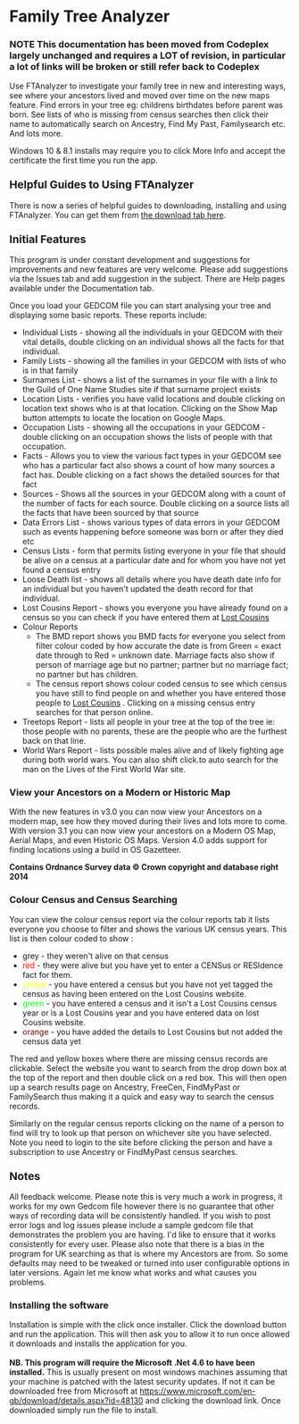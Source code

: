 <div class="wikidoc">
<h1>Family Tree Analyzer</h1>
 <h3>NOTE This documentation has been moved from Codeplex largely unchanged and requires a LOT of revision, in particular a lot of links will be broken or still refer back to Codeplex</h3>
<p>Use FTAnalyzer to investigate your family tree in new and interesting ways, see where your ancestors lived and moved over time on the new maps feature. Find errors in your tree eg: childrens birthdates before parent was born. See lists of who is missing
 from census searches then click their name to automatically search on Ancestry, Find My Past, Familysearch etc. And lots more.</p>
<p>Windows 10 &amp; 8.1 installs may require you to click More Info and accept the certificate the first time you run the app.</p>
<h3><span style="font-size:1.17em">Helpful Guides to Using FTAnalyzer</span></h3>
<p>There is now a series of helpful guides to downloading, installing and using FTAnalyzer. You can get them from
<a title="FTAnalyzer Guides" href="https://ftanalyzer.codeplex.com/releases/view/122486" target="_blank">
the download tab here</a>.</p>
<h3><span style="font-size:1.17em">Initial Features</span></h3>
<p>This program is under constant development and suggestions for improvements and new features are very welcome. Please add suggestions via the Issues tab and add suggestion in the subject. There are Help pages available under the Documentation tab.</p>
<p>Once you load your GEDCOM file you can start analysing your tree and displaying some basic reports. These reports include:</p>
<ul>
<li>Individual Lists - showing all the individuals in your GEDCOM with their vital details, double clicking on an individual shows all the facts for that individual.
</li><li>Family Lists - showing all the families in your GEDCOM with lists of who is in that family
</li><li>Surnames List - shows a list of the surnames in your file with a link to the Guild of One Name Studies site if that surname project exists
</li><li>Location Lists - verifies you have valid locations and double clicking on location text shows who is at that location. Clicking on the Show Map button attempts to locate the location on Google Maps.
</li><li>Occupation Lists - showing all the occupations in your GEDCOM - double clicking on an occupation shows the lists of people with that occupation.
</li><li>Facts - Allows you to view the various fact types in your GEDCOM see who has a particular fact also shows a count of how many sources a fact has. Double clicking on a fact shows the detailed sources for that fact
</li><li>Sources - Shows all the sources in your GEDCOM along with a count of the number of facts for each source. Double clicking on a source lists all the facts that have been sourced by that source
</li><li>Data Errors List - shows various types of data errors in your GEDCOM such as events happening before someone was born or after they died etc
</li><li>Census Lists - form that permits listing everyone in your file that should be alive on a census at a particular date and for whom you have not yet found a census entry
</li><li>Loose Death list - shows all details where you have death date info for an individual but you haven't updated the death record for that individual.
</li><li>Lost Cousins Report - shows you everyone you have already found on a census so you can check if you have entered them at&nbsp;<a title="Lost Cousins" href="http://www.lostcousins.com/" target="_blank">Lost Cousins</a>&nbsp;
</li><li>Colour Reports&nbsp;
<ul>
<li>The BMD report shows you BMD facts for everyone you select from filter colour coded by how accurate the date is from Green = exact date through to Red = unknown date. Marriage facts also show if person of marriage age but no partner; partner but no marriage
 fact; no partner but has children. </li><li>The census report shows colour coded census to see which census you have still to find people on and whether you have entered those people to
<a title="Lost Cousins" href="http://www.lostcousins.com" target="_blank">Lost Cousins</a>&nbsp;. Clicking on a missing census entry searches for that person online.
</li></ul>
</li><li>Treetops Report - lists all people in your tree at the top of the tree ie: those people with no parents, these are the people who are the furthest back on that line.
</li><li>World Wars&nbsp;Report - lists possible males alive and of likely fighting age during both world wars. You can also shift click.to auto search for the man on the&nbsp;Lives of the First World War site.&nbsp;
</li></ul>
<h3>View your Ancestors on a Modern or Historic Map</h3>
<p>With the new features in v3.0 you can now view your Ancestors on a modern map, see how they moved during their lives and lots more to come. With version 3.1 you can now view your ancestors on a Modern OS Map, Aerial Maps, and even Historic OS Maps. Version
 4.0 adds support for finding locations using a build in OS Gazetteer.&nbsp;</p>
<p><strong>Contains Ordnance Survey data &copy; Crown copyright and database right 2014</strong></p>
<h3>Colour Census and Census Searching</h3>
<p>You can view the colour census report via the colour reports tab it lists everyone you choose to filter and shows the various UK census years. This list is then colour coded to show :</p>
<ul>
<li>grey - they weren't alive on that census </li><li><span style="color:#ff0000">red</span> - they were alive but you have yet to enter a CENSus or RESIdence fact for them.
</li><li><span style="color:#ffff00">yellow</span> - you have entered a census but you have not yet tagged the census as having been entered on the Lost Cousins website.
</li><li><span style="color:#00ff00">green</span> - you have entered a census and it isn't a Lost Cousins census year or is a Lost Cousins year and you have entered data on lost Cousins website.
</li><li><span style="color:#800000">orange</span> - you have added the details to Lost Cousins but not added the census data yet
</li></ul>
<p>The red and yellow boxes where there are missing census records are clickable. Select the website you want to search from the drop down box at the top of the report and then double click on a red box. This will then open up a search results page on Ancestry,
 FreeCen, FindMyPast or FamilySearch thus making it a quick and easy way to search the census records.</p>
<p>Similarly on the regular census reports clicking on the name of a person to find will try to look up that person on whichever site you have selected. Note you need to login to the site before clicking the person and have a subscription to use Ancestry or
 FindMyPast census searches.</p>
<h3><span style="font-size:1.17em">Notes</span></h3>
<p>All feedback welcome. Please note this is very much a work in progress, it works for my own Gedcom file however there is no guarantee that other ways of recording data will be consistently handled. If you wish to post error logs and log issues please include
 a sample gedcom file that demonstrates the problem you are having. I'd like to ensure that it works consistently for every user. Please also note that there is a bias in the program for UK searching as that is where my Ancestors are from. So some defaults
 may need to be tweaked or turned into user configurable options in later versions. Again let me know what works and what causes you problems.</p>
<h3>Installing the software</h3>
<p>Installation is simple with the click once installer. Click the download button and run the application. This will then ask you to allow it to run once allowed it downloads and installs the application for you.<br>
<br>
<strong>NB. This program will require the Microsoft .Net 4.6 to have been installed.</strong> This is usually present on most windows machines assuming that your machine is patched with the latest security updates. If not it can be downloaded free from Microsoft at
<a href="https://www.microsoft.com/en-gb/download/details.aspx?id=48130">https://www.microsoft.com/en-gb/download/details.aspx?id=48130</a>&nbsp;and clicking the download link. Once downloaded simply run the file to install.</p>
<h3><span style="font-size:11px">&nbsp;</span></h3>
</div><div class="ClearBoth"></div>
